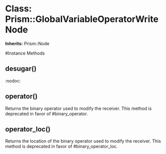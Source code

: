 # Class: Prism::GlobalVariableOperatorWriteNode
**Inherits:** Prism::Node
    




#Instance Methods
## desugar() [](#method-i-desugar)
:nodoc:

## operator() [](#method-i-operator)
Returns the binary operator used to modify the receiver. This method is
deprecated in favor of #binary_operator.

## operator_loc() [](#method-i-operator_loc)
Returns the location of the binary operator used to modify the receiver. This
method is deprecated in favor of #binary_operator_loc.

